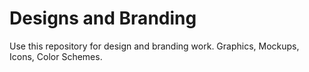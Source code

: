 # Designs and Branding
Use this repository for design and branding work.
Graphics, Mockups, Icons, Color Schemes.

